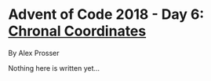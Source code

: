# Advent of Code 2018 - Day 6: [Chronal Coordinates](https://adventofcode.com/2018/day/6)
By Alex Prosser

Nothing here is written yet...